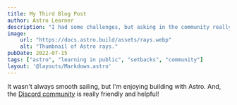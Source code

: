 ```yaml
---
title: My Third Blog Post
author: Astro Learner
description: "I had some challenges, but asking in the community really helped!"
image:
    url: "https://docs.astro.build/assets/rays.webp"
    alt: "Thumbnail of Astro rays."
pubDate: 2022-07-15
tags: ["astro", "learning in public", "setbacks", "community"]
layout: '@layouts/Markdown.astro'
---
```

It wasn't always smooth sailing, but I'm enjoying building with Astro. And, the [Discord community](https://astro.build/chat) is really friendly and helpful!
